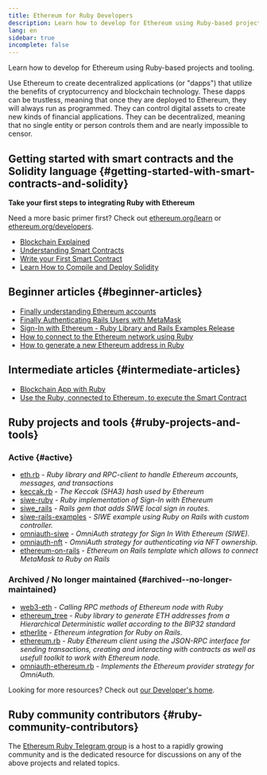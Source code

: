 ```yaml
---
title: Ethereum for Ruby Developers
description: Learn how to develop for Ethereum using Ruby-based projects and tooling.
lang: en
sidebar: true
incomplete: false
---
```


<div class="featured">Learn how to develop for Ethereum using Ruby-based projects and tooling.</div>

Use Ethereum to create decentralized applications (or "dapps") that utilize the benefits of cryptocurrency and blockchain technology. These dapps can be trustless, meaning that once they are deployed to Ethereum, they will always run as programmed. They can control digital assets to create new kinds of financial applications. They can be decentralized, meaning that no single entity or person controls them and are nearly impossible to censor.

## Getting started with smart contracts and the Solidity language {#getting-started-with-smart-contracts-and-solidity}

**Take your first steps to integrating Ruby with Ethereum**

Need a more basic primer first? Check out [ethereum.org/learn](/learn/) or [ethereum.org/developers](/developers/).

- [Blockchain Explained](https://kauri.io/article/d55684513211466da7f8cc03987607d5/blockchain-explained)
- [Understanding Smart Contracts](https://kauri.io/article/e4f66c6079e74a4a9b532148d3158188/ethereum-101-part-5-the-smart-contract)
- [Write your First Smart Contract](https://kauri.io/article/124b7db1d0cf4f47b414f8b13c9d66e2/remix-ide-your-first-smart-contract)
- [Learn How to Compile and Deploy Solidity](https://kauri.io/article/973c5f54c4434bb1b0160cff8c695369/understanding-smart-contract-compilation-and-deployment)

## Beginner articles {#beginner-articles}

- [Finally understanding Ethereum accounts](https://dev.to/q9/finally-understanding-ethereum-accounts-1kpe)
- [Finally Authenticating Rails Users with MetaMask](https://dev.to/q9/finally-authenticating-rails-users-with-metamask-3fj)
- [Sign-In with Ethereum - Ruby Library and Rails Examples Release](https://blog.spruceid.com/sign-in-with-ethereum-ruby-library-release-and-rails-examples/)
- [How to connect to the Ethereum network using Ruby](https://www.quicknode.com/guides/web3-sdks/how-to-connect-to-the-ethereum-network-using-ruby)
- [How to generate a new Ethereum address in Ruby](https://www.quicknode.com/guides/web3-sdks/how-to-generate-a-new-ethereum-address-in-ruby)

## Intermediate articles {#intermediate-articles}

- [Blockchain App with Ruby](https://www.nopio.com/blog/blockchain-app-ruby/)
- [Use the Ruby, connected to Ethereum, to execute the Smart Contract](https://titanwolf.org/Network/Articles/Article?AID=87285822-9b25-49d5-ba2a-7ad95fff7ef9)

## Ruby projects and tools {#ruby-projects-and-tools}

### Active {#active}

- [eth.rb](https://github.com/q9f/eth.rb) - _Ruby library and RPC-client to handle Ethereum accounts, messages, and transactions_
- [keccak.rb](https://github.com/q9f/keccak.rb) - _The Keccak (SHA3) hash used by Ethereum_
- [siwe-ruby](https://github.com/spruceid/siwe-ruby) - _Ruby implementation of Sign-In with Ethereum_
- [siwe_rails](https://github.com/spruceid/siwe_rails) - _Rails gem that adds SIWE local sign in routes._
- [siwe-rails-examples](https://github.com/spruceid/siwe-rails-examples) - _SIWE example using Ruby on Rails with custom controller._
- [omniauth-siwe](https://github.com/spruceid/omniauth-siwe) - _OmniAuth strategy for Sign In With Ethereum (SIWE)._
- [omniauth-nft](https://github.com/valthon/omniauth-nft) - _OmniAuth strategy for authenticating via NFT ownership._
- [ethereum-on-rails](https://github.com/q9f/ethereum-on-rails) - _Ethereum on Rails template which allows to connect MetaMask to Ruby on Rails_

### Archived / No longer maintained {#archived--no-longer-maintained}

- [web3-eth](https://github.com/spikewilliams/vtada-ethereum) - _Calling RPC methods of Ethereum node with Ruby_
- [ethereum_tree](https://github.com/longhoangwkm/ethereum_tree) - _Ruby library to generate ETH addresses from a Hierarchical Deterministic wallet according to the BIP32 standard_
- [etherlite](https://github.com/budacom/etherlite) - _Ethereum integration for Ruby on Rails._
- [ethereum.rb](https://github.com/EthWorks/ethereum.rb) - _Ruby Ethereum client using the JSON-RPC interface for sending transactions, creating and interacting with contracts as well as usefull toolkit to work with Ethereum node._
- [omniauth-ethereum.rb](https://github.com/q9f/omniauth-ethereum.rb) - _Implements the Ethereum provider strategy for OmniAuth._

Looking for more resources? Check out [our Developer's home](/developers/).

## Ruby community contributors {#ruby-community-contributors}

The [Ethereum Ruby Telegram group](https://t.me/ruby_eth) is a host to a rapidly growing community and is the dedicated resource for discussions on any of the above projects and related topics.

